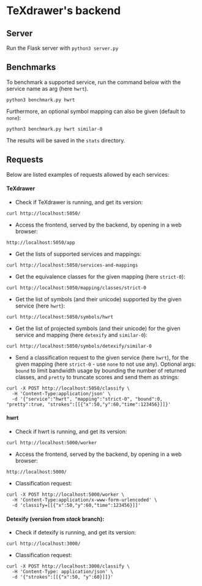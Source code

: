 # TeXdrawer's backend


## Server

Run the Flask server with ``` python3 server.py ```


## Benchmarks

To benchmark a supported service, run the command below with the service name as arg (here ``` hwrt ```).

``` python3 benchmark.py hwrt ```

Furthermore, an optional symbol mapping can also be given (default to ``` none ```):

``` python3 benchmark.py hwrt similar-0 ```

The results will be saved in the ``` stats ``` directory.


## Requests

Below are listed examples of requests allowed by each services:


#### TeXdrawer

- Check if TeXdrawer is running, and get its version:

```
curl http://localhost:5050/
```

- Access the frontend, served by the backend, by opening in a web browser:

```
http://localhost:5050/app
```

- Get the lists of supported services and mappings:

```
curl http://localhost:5050/services-and-mappings
```

- Get the equivalence classes for the given mapping (here ``` strict-0 ```):

```
curl http://localhost:5050/mapping/classes/strict-0
```

- Get the list of symbols (and their unicode) supported by the given service (here ``` hwrt ```):

```
curl http://localhost:5050/symbols/hwrt
```

- Get the list of projected symbols (and their unicode) for the given service and mapping (here ``` detexify ``` and ``` similar-0 ```):

```
curl http://localhost:5050/symbols/detexify/similar-0
```

- Send a classification request to the given service (here ``` hwrt ```), for the given mapping (here ``` strict-0 ``` - use ``` none ``` to not use any). Optional args: ``` bound ``` to limit bandwidth usage by bounding the number of returned classes, and ``` pretty ``` to truncate scores and send them as strings:

```
curl -X POST http://localhost:5050/classify \
  -H 'Content-Type:application/json' \
  -d '{"service":"hwrt", "mapping":"strict-0", "bound":0, "pretty":true, "strokes":[[{"x":50,"y":60,"time":123456}]]}'
```


#### hwrt

- Check if hwrt is running, and get its version:

```
curl http://localhost:5000/worker
```

- Access the frontend, served by the backend, by opening in a web browser:

```
http://localhost:5000/
```

- Classification request:

```
curl -X POST http://localhost:5000/worker \
  -H 'Content-Type:application/x-www-form-urlencoded' \
  -d 'classify=[[{"x":50,"y":60,"time":123456}]]'
```


#### Detexify (version from *stack* branch):

- Check if detexify is running, and get its version:

```
curl http://localhost:3000/
```

- Classification request:

```
curl -X POST http://localhost:3000/classify \
  -H 'Content-Type: application/json' \
  -d '{"strokes":[[{"x":50, "y":60}]]}'
```
